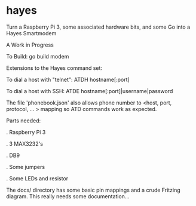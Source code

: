 # hayes
Turn a Raspberry Pi 3, some associated hardware bits, and some Go into a Hayes Smartmodem

A Work in Progress

To Build:
go build modem

Extensions to the Hayes command set:

To dial a host with "telnet": ATDH hostname[:port]

To dial a host with SSH: ATDE hostname[:port]|username|password

The file 'phonebook.json' also allows phone number to <host, port, protocol, ... > mapping so ATD commands work as expected.

Parts needed:

 . Raspberry Pi 3
 
 . 3 MAX3232's
 
 . DB9
 
 . Some jumpers
 
 . Some LEDs and resistor

The docs/ directory has some basic pin mappings and a crude Fritzing diagram.  This really needs some documentation...

  
